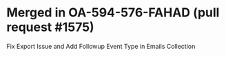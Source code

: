 # Merged in OA-594-576-FAHAD (pull request #1575)

Fix Export Issue and Add Followup Event Type in Emails Collection
